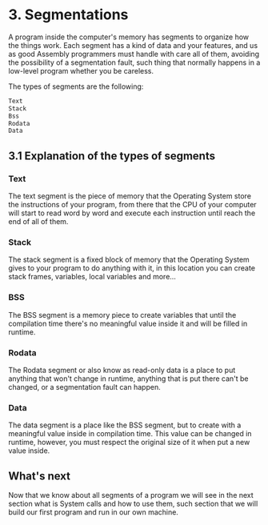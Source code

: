 # 3. Segmentations
A program inside the computer's memory has segments to organize how the things work. Each segment has a kind of data and your features, and us as good Assembly programmers must handle with care all of them, avoiding the possibility of a segmentation fault, such thing that normally happens in a low-level program whether you be careless.

The types of segments are the following:

```txt
Text
Stack
Bss
Rodata
Data
```

## 3.1 Explanation of the types of segments

### Text
The text segment is the piece of memory that the Operating System store the instructions of your program, from there that the CPU of your computer will start to read word by word and execute each instruction until reach the end of all of them.

### Stack
The stack segment is a fixed block of memory that the Operating System gives to your program to do anything with it, in this location you can create stack frames, variables, local variables and more...

### BSS
The BSS segment is a memory piece to create variables that until the compilation time there's no meaningful value inside it and will be filled in runtime.

### Rodata
The Rodata segment or also know as read-only data is a place to put anything that won't change in runtime, anything that is put there can't be changed, or a segmentation fault can happen.

### Data
The data segment is a place like the BSS segment, but to create with a meaningful value inside in compilation time. This value can be changed in runtime, however, you must respect the original size of it when put a new value inside.

## What's next
Now that we know about all segments of a program we will see in the next section what is System calls and how to use them, such section that we will build our first program and run in our own machine.